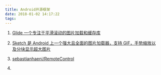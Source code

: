 ```yaml
---
title: Android开源框架
date: 2018-01-02 14:17:22
tags:
---
```


1. [Glide 一个专注于平滑滚动的图片加载和缓存库](https://www.jianshu.com/p/4a3177b57949)

2. [Sketch 是 Android 上一个强大且全面的图片加载器，支持 GIF，手势缩放以及分块显示超大图片](https://github.com/panpf/sketch)

3. [sebastianhaeni/RemoteControl](https://github.com/sebastianhaeni/RemoteControl)

4. 
